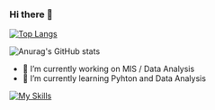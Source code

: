 ### Hi there 👋
[![Top Langs](https://github-readme-stats.vercel.app/api/top-langs/?username=WelsonDev&layout=compact&theme=dracula)](https://github.com/WelsonDev/github-readme-stats)

![Anurag's GitHub stats](https://github-readme-stats.vercel.app/api?username=WelsonDev&show_icons=true&theme=radical)

<!--
[![willianrod's wakatime stats](https://github-readme-stats.vercel.app/api/wakatime?username=WelsonDev)](https://github.com/WelsonDev/github-readme-stats&theme=dracula)
-->

- 🔭 I’m currently working on MIS / Data Analysis
- 🌱 I’m currently learning Pyhton and Data Analysis

[![My Skills](https://skillicons.dev/icons?i=py,vscode,github,visualstudio,arduino)](https://skillicons.dev)

<!--
**WelsonDev/WelsonDev** is a ✨ _special_ ✨ repository because its `README.md` (this file) appears on your GitHub profile.

Here are some ideas to get you started:


- 👯 I’m looking to collaborate on ...
- 🤔 I’m looking for help with ...
- 💬 Ask me about ...
- 📫 How to reach me: ...
- 😄 Pronouns: ...
- ⚡ Fun fact: ...
-->


